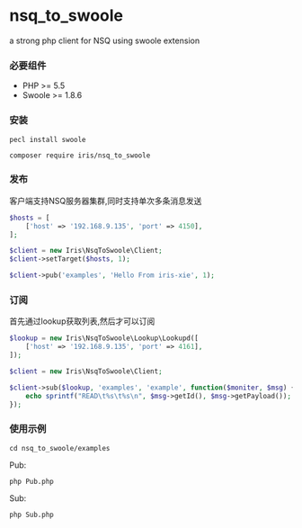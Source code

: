 # nsq_to_swoole


a strong php client for NSQ using swoole extension

### 必要组件

  - PHP >= 5.5
  - Swoole >= 1.8.6

### 安装

    pecl install swoole

    composer require iris/nsq_to_swoole


### 发布

客户端支持NSQ服务器集群,同时支持单次多条消息发送


```php
$hosts = [
    ['host' => '192.168.9.135', 'port' => 4150],
];

$client = new Iris\NsqToSwoole\Client;
$client->setTarget($hosts, 1);

$client->pub('examples', 'Hello From iris-xie', 1);
```

### 订阅

首先通过lookup获取列表,然后才可以订阅

```php
$lookup = new Iris\NsqToSwoole\Lookup\Lookupd([
    ['host' => '192.168.9.135', 'port' => 4161],
]);

$client = new Iris\NsqToSwoole\Client;

$client->sub($lookup, 'examples', 'example', function($moniter, $msg) {
    echo sprintf("READ\t%s\t%s\n", $msg->getId(), $msg->getPayload());
});
```


### 使用示例

    cd nsq_to_swoole/examples

Pub:

    php Pub.php

Sub:

    php Sub.php
